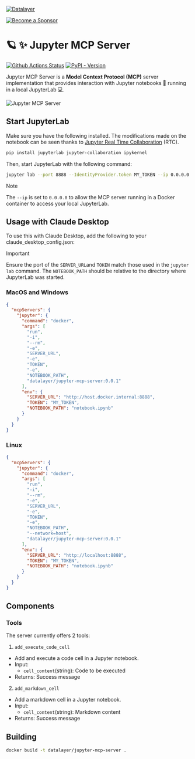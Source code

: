 <!--
  ~ Copyright (c) 2023-2024 Datalayer, Inc.
  ~
  ~ BSD 3-Clause License
-->

[![Datalayer](https://assets.datalayer.tech/datalayer-25.svg)](https://datalayer.io)

[![Become a Sponsor](https://img.shields.io/static/v1?label=Become%20a%20Sponsor&message=%E2%9D%A4&logo=GitHub&style=flat&color=1ABC9C)](https://github.com/sponsors/datalayer)

# 🪐 ✨ Jupyter MCP Server

[![Github Actions Status](https://github.com/datalayer/jupyter-mcp-server/workflows/Build/badge.svg)](https://github.com/datalayer/jupyter-mcp-server/actions/workflows/build.yml)
[![PyPI - Version](https://img.shields.io/pypi/v/jupyter-mcp-server)](https://pypi.org/project/jupyter-mcp-server)

Jupyter MCP Server is a **Model Context Protocol (MCP)** server implementation that provides interaction with Jupyter notebooks 📓 running in a local JupyterLab 💻.

![Jupyter MCP Server](https://assets.datalayer.tech/jupyter-mcp/jupyter-mcp-server-claude-demo.gif)

## Start JupyterLab

Make sure you have the following installed. The modifications made on the notebook can be seen thanks to [Jupyter Real Time Collaboration](https://jupyterlab.readthedocs.io/en/stable/user/rtc.html) (RTC).

```bash
pip install jupyterlab jupyter-collaboration ipykernel
```

Then, start JupyterLab with the following command:

```bash
jupyter lab --port 8888 --IdentityProvider.token MY_TOKEN --ip 0.0.0.0 
````
> [!NOTE] 
> The `--ip` is set to `0.0.0.0` to allow the MCP server running in a Docker container to access your local JupyterLab.

## Usage with Claude Desktop

To use this with Claude Desktop, add the following to your claude_desktop_config.json:

> [!IMPORTANT] 
> Ensure the port of the `SERVER_URL`and `TOKEN` match those used in the `jupyter lab` command.
> The `NOTEBOOK_PATH` should be relative to the directory where JupyterLab was started.

### MacOS and Windows

```json
{
  "mcpServers": {
    "jupyter": {
      "command": "docker",
      "args": [
        "run",
        "-i",
        "--rm",
        "-e",
        "SERVER_URL",
        "-e",
        "TOKEN",
        "-e",
        "NOTEBOOK_PATH",
        "datalayer/jupyter-mcp-server:0.0.1"
      ],
      "env": {
        "SERVER_URL": "http://host.docker.internal:8888",
        "TOKEN": "MY_TOKEN",
        "NOTEBOOK_PATH": "notebook.ipynb"
      }
    }
  }
}
```

### Linux

```json
{
  "mcpServers": {
    "jupyter": {
      "command": "docker",
      "args": [
        "run",
        "-i",
        "--rm",
        "-e",
        "SERVER_URL",
        "-e",
        "TOKEN",
        "-e",
        "NOTEBOOK_PATH",
        "--network=host",
        "datalayer/jupyter-mcp-server:0.0.1"
      ],
      "env": {
        "SERVER_URL": "http://localhost:8888",
        "TOKEN": "MY_TOKEN",
        "NOTEBOOK_PATH": "notebook.ipynb"
      }
    }
  }
}
```
## Components

### Tools

The server currently offers 2 tools:

1. `add_execute_code_cell`
  - Add and execute a code cell in a Jupyter notebook.
  - Input:
    - `cell_content`(string): Code to be executed
  - Returns: Success message
2. `add_markdown_cell`
  - Add a markdown cell in a Jupyter notebook.
  - Input:
    - `cell_content`(string): Markdown content
  - Returns: Success message
## Building

```bash
docker build -t datalayer/jupyter-mcp-server .
```

